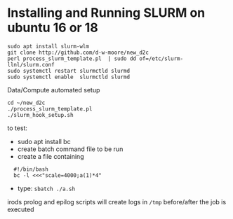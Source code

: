 # Installing and Running SLURM on ubuntu 16 or 18

```
sudo apt install slurm-wlm
git clone http://github.com/d-w-moore/new_d2c
perl process_slurm_template.pl  | sudo dd of=/etc/slurm-llnl/slurm.conf
sudo systemctl restart slurmctld slurmd
sudo systemctl enable  slurmctld slurmd
```

Data/Compute automated setup


```
cd ~/new_d2c
./process_slurm_template.pl
./slurm_hook_setup.sh
```


to test:
   - sudo apt install bc
   - create batch command file to be run
   - create a file containing
   ```
     #!/bin/bash
     bc -l <<<"scale=4000;a(1)*4"
  ```
   - type: `sbatch ./a.sh`

  irods prolog and epilog scripts will create logs in `/tmp` before/after the job is executed
